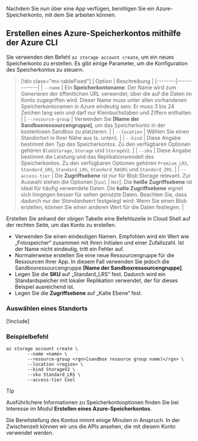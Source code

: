 Nachdem Sie nun über eine App verfügen, benötigen Sie ein Azure-Speicherkonto, mit dem Sie arbeiten können.

## <a name="use-the-azure-cli-to-create-an-azure-storage-account"></a>Erstellen eines Azure-Speicherkontos mithilfe der Azure CLI

Sie verwenden den Befehl `az storage account create`, um ein neues Speicherkonto zu erstellen. Es gibt einige Parameter, um die Konfiguration des Speicherkontos zu steuern.

> [!div class="mx-tableFixed"]
> | Option | Beschreibung |
> |--------|-------------|
> | `--name` | Ein **Speicherkontoname**. Der Name wird zum Generieren der öffentlichen URL verwendet, über die auf die Daten im Konto zugegriffen wird. Dieser Name muss unter allen vorhandenen Speicherkontonamen in Azure eindeutig sein. Er muss 3 bis 24 Zeichen lang sein und darf nur Kleinbuchstaben und Ziffern enthalten. |
> | `--resource-group` | Verwenden Sie **<rgn>[Name der Sandboxressourcengruppe]</rgn>**, um das Speicherkonto in der kostenlosen Sandbox zu platzieren. |
> | `--location` | Wählen Sie einen Standortort in Ihrer Nähe aus (s. unten). |
> | `--kind` | Diese Angabe bestimmt den _Typ_ des Speicherkontos. Zu den verfügbaren Optionen gehören `BlobStorage`, `Storage` und `StorageV2`. |
> | `--sku` | Diese Angabe bestimmt die Leistung und das Replikationsmodell des Speicherkontos. Zu den verfügbaren Optionen gehören `Premium_LRS`, `Standard_GRS`, `Standard_LRS`, `Standard_RAGRS` und `Standard_ZRS`. |
> | `--access-tier` | Die **Zugriffsebene** ist nur für Blob Storage relevant. Zur Auswahl stehen die Optionen [`Cool` \| `Hot`]. Die **heiße Zugriffsebene** ist ideal für häufig verwendete Daten. Die **kalte Zugriffsebene** eignet sich hingegen besser für selten genutzte Daten. Beachten Sie, dass dadurch nur der _Standardwert_ festgelegt wird: Wenn Sie einen Blob erstellen, können Sie einen anderen Wert für die Daten festlegen. |
    
Erstellen Sie anhand der obigen Tabelle eine Befehlszeile in Cloud Shell auf der rechten Seite, um das Konto zu erstellen.
- Verwenden Sie einen eindeutigen Namen. Empfohlen wird ein Wert wie „Fotospeicher“ zusammen mit Ihren Initialen und einer Zufallszahl. Ist der Name nicht eindeutig, tritt ein Fehler auf.
- Normalerweise erstellen Sie eine neue Ressourcengruppe für die Ressourcen Ihrer App. In diesem Fall verwenden Sie jedoch die Sandboxressourcengruppe **<rgn>[Name der Sandboxressourcengruppe]</rgn>**.
- Legen Sie die **SKU** auf „Standard_LRS“ fest. Dadurch wird ein Standardspeicher mit lokaler Replikation verwendet, der für dieses Beispiel ausreichend ist.
- Legen Sie die **Zugriffsebene** auf „Kalte Ebene“ fest.

### <a name="selecting-a-location"></a>Auswählen eines Standorts
<!-- Resource selection -->
[!include[](../../../includes/azure-sandbox-regions-first-mention-note.md)]

### <a name="example-command"></a>Beispielbefehl

```azurecli
az storage account create \
        --name <name> \
        --resource-group <rgn>[sandbox resource group name]</rgn> \
        --location <region> \
        --kind StorageV2 \
        --sku Standard_LRS \
        --access-tier Cool
```

> [!TIP]
> Ausführlichere Informationen zu Speicherkontooptionen finden Sie bei Interesse im Modul **Erstellen eines Azure-Speicherkontos**.

Die Bereitstellung des Kontos nimmt einige Minuten in Anspruch. In der Zwischenzeit können wir uns die APIs ansehen, die mit diesem Konto verwendet werden.
